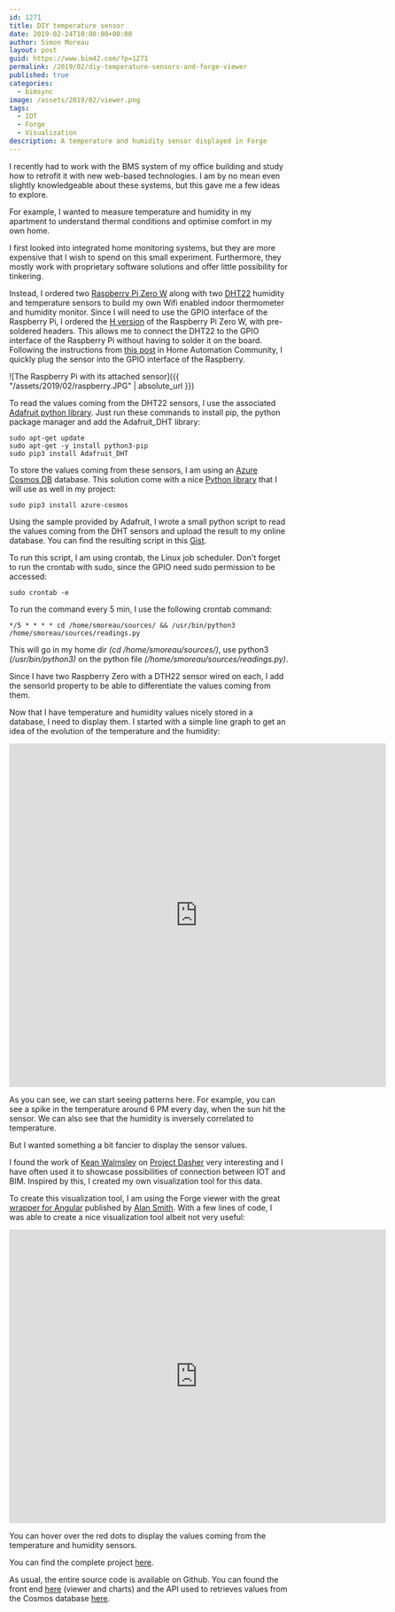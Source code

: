 ```yaml
---
id: 1271
title: DIY temperature sensor
date: 2019-02-24T10:00:00+00:00
author: Simon Moreau
layout: post
guid: https://www.bim42.com/?p=1271
permalink: /2019/02/diy-temperature-sensors-and-forge-viewer
published: true
categories:
  - bimsync
image: /assets/2019/02/viewer.png
tags:
  - IOT
  - Forge
  - Visualization
description: A temperature and humidity sensor displayed in Forge
---
```

I recently had to work with the BMS system of my office building and study how to retrofit it with new web-based technologies. I am by no mean even slightly knowledgeable about these systems, but this gave me a few ideas to explore.

For example, I wanted to measure temperature and humidity in my apartment to understand thermal conditions and optimise comfort in my own home.

I first looked into integrated home monitoring systems, but they are more expensive that I wish to spend on this small experiment. Furthermore, they mostly work with proprietary software solutions and offer little possibility for tinkering.

Instead, I ordered two [Raspberry Pi Zero W](https://www.raspberrypi.org/products/raspberry-pi-zero-w/) along with two [DHT22](https://learn.adafruit.com/dht?view=all) humidity and temperature sensors to build my own Wifi enabled indoor thermometer and humidity monitor. Since I will need to use the GPIO interface of the Raspberry Pi, I ordered the [H version](https://www.raspberrypi.org/blog/zero-wh/) of the Raspberry Pi Zero W, with pre-soldered headers. This allows me to connect the DHT22 to the GPIO interface of the Raspberry Pi without having to solder it on the board. Following the instructions from [this post]( http://www.home-automation-community.com/temperature-and-humidity-from-am2302-dht22-sensor-displayed-as-chart/) in Home Automation Community, I quickly plug the sensor into the GPIO interface of the Raspberry.

![The Raspberry Pi with its attached sensor]({{ "/assets/2019/02/raspberry.JPG" | absolute_url }})

To read the values coming from the DHT22 sensors, I use the associated [Adafruit python library](https://github.com/adafruit/Adafruit_Python_DHT). Just run these commands to install pip, the python package manager and add the Adafruit_DHT library:

```text
sudo apt-get update
sudo apt-get -y install python3-pip
sudo pip3 install Adafruit_DHT
```

To store the values coming from these sensors, I am using an [Azure Cosmos DB](https://docs.microsoft.com/en-us/azure/cosmos-db/introduction) database. This solution come with a nice [Python library](https://docs.microsoft.com/en-us/azure/cosmos-db/create-sql-api-python) that I will use as well in my project:

```text
sudo pip3 install azure-cosmos
```

Using the sample provided by Adafruit, I wrote a small python script to read the values coming from the DHT sensors and upload the result to my online database. You can find the resulting script in this [Gist](https://gist.github.com/simonmoreau/a1a7572610e03e044c41d482e5a45977).

To run this script, I am using crontab, the Linux job scheduler. Don't forget to run the crontab with sudo, since the GPIO need sudo permission to be accessed:

```text
sudo crontab -e
```

To run the command every 5 min, I use the following crontab command:

```text
*/5 * * * * cd /home/smoreau/sources/ && /usr/bin/python3 /home/smoreau/sources/readings.py
```

This will go in my home dir *(cd /home/smoreau/sources/)*, use python3 *(/usr/bin/python3)* on the python file *(/home/smoreau/sources/readings.py)*.

Since I have two Raspberry Zero with a DTH22 sensor wired on each, I add the sensorId property to be able to differentiate the values coming from them.

Now that I have temperature and humidity values nicely stored in a database, I need to display them. I started with a simple line graph to get an idea of the evolution of the temperature and the humidity:

<iframe width="680" height="620" src="https://bmspi-232219.firebaseapp.com/graph" frameborder="0" allowFullScreen="true"></iframe>

As you can see, we can start seeing patterns here. For example, you can see a spike in the temperature around 6 PM every day, when the sun hit the sensor. We can also see that the humidity is inversely correlated to temperature.

But I wanted something a bit fancier to display the sensor values.

I found the work of [Kean Walmsley](https://twitter.com/keanw) on [Project Dasher](https://dasher360.com/) very interesting and I have often used it to showcase possibilities of connection between IOT and BIM. Inspired by this, I created my own visualization tool for this data.

To create this visualization tool, I am using the Forge viewer with the great [wrapper for Angular](https://github.com/theNBS/ng2-adsk-forge-viewer) published by [Alan Smith](https://twitter.com/alansmithnbs). With a few lines of code, I was able to create a nice visualization tool albeit not very useful:

<iframe width="680" height="530" src="https://bmspi-232219.firebaseapp.com/viewer" frameborder="0" allowFullScreen="true"></iframe>

You can hover over the red dots to display the values coming from the temperature and humidity sensors.

You can find the complete project [here](https://bmspi-232219.firebaseapp.com/).

As usual, the entire source code is available on Github. You can found the front end [here](https://github.com/simonmoreau/bms-pi) (viewer and charts) and the API used to retrieves values from the Cosmos database [here](https://github.com/simonmoreau/bmsPiFunction).